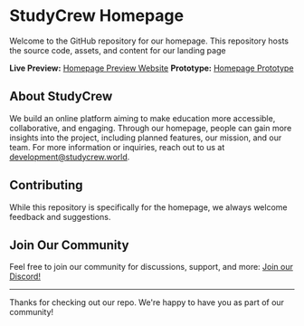 # StudyCrew Homepage

Welcome to the GitHub repository for our homepage. This repository hosts the source code, assets, and content for our landing page

**Live Preview:** [Homepage Preview Website](https://studycrew-homepage-preview.netlify.app/)
**Prototype:** [Homepage Prototype](https://www.figma.com/file/FlggDx9zw9uAMxcbS1ZfmB/StudyCrew-Homepage?type=design&node-id=0%3A1&mode=design&t=gwbcCgUgmEnvznYl-1)

## About StudyCrew
We build an online platform aiming to make education more accessible, collaborative, and engaging. Through our homepage, people can gain more insights into the project, including planned features, our mission, and our team.
For more information or inquiries, reach out to us at [development@studycrew.world](mailto:development@studycrew.world).

## Contributing
While this repository is specifically for the homepage, we always welcome feedback and suggestions.

## Join Our Community
Feel free to join our community for discussions, support, and more: [Join our Discord!](https://discord.gg/UBhgGxEZvW)

---

Thanks for checking out our repo. We're happy to have you as part of our community!

